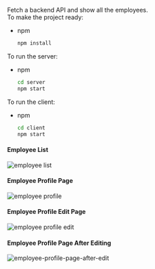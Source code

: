 Fetch a backend API and show all the employees. <br>
To make the project ready:
* npm
  ```sh
  npm install
  ```
To run the server:
* npm
  ```sh
  cd server
  npm start
  ```
To run the client:
* npm
  ```sh
  cd client
  npm start
  ```
#### Employee List
![employee list](https://github.com/Y3454R/project/blob/main/Screenshots/employees.png)

#### Employee Profile Page
![employee profile](https://github.com/Y3454R/project/blob/main/Screenshots/employee-profile-page.png)

#### Employee Profile Edit Page
![employee profile edit](https://github.com/Y3454R/project/blob/main/Screenshots/edit-employee-info-page.png)

#### Employee Profile Page After Editing
![employee-profile-page-after-edit](https://github.com/Y3454R/project/blob/main/Screenshots/employee-profile-page-after-edit.png)